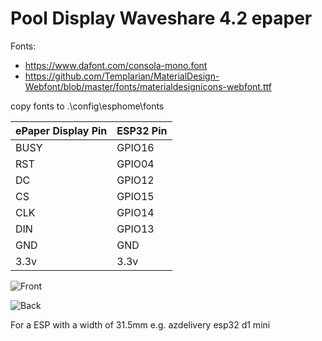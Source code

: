 # Pool Display Waveshare 4.2 epaper

Fonts:
- https://www.dafont.com/consola-mono.font
- https://github.com/Templarian/MaterialDesign-Webfont/blob/master/fonts/materialdesignicons-webfont.ttf

copy fonts to 
.\config\esphome\fonts

|ePaper Display Pin| ESP32 Pin|
|--|--|
| BUSY | GPIO16 |
| RST | GPIO04  |
| DC | GPIO12 |
| CS | GPIO15 |
| CLK | GPIO14 |
| DIN | GPIO13 |
| GND | GND |
| 3.3v | 3.3v |

![Front](https://github.com/4noxx/Pool_Display/assets/12627059/f0f44685-cde3-48db-abb7-59dcf09e5dd8)

![Back](https://github.com/4noxx/Pool_Display/assets/12627059/37a42738-2712-4000-a528-e30f6d7fbe16)

For a ESP with a width of 31.5mm e.g. azdelivery esp32 d1 mini

